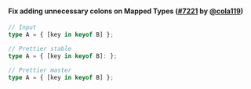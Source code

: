 #### Fix adding unnecessary colons on Mapped Types ([#7221](https://github.com/prettier/prettier/pull/7221) by [@cola119](https://github.com/cola119))

<!-- prettier-ignore -->
```ts
// Input
type A = { [key in keyof B] };

// Prettier stable
type A = { [key in keyof B]: };

// Prettier master
type A = { [key in keyof B] };
```
